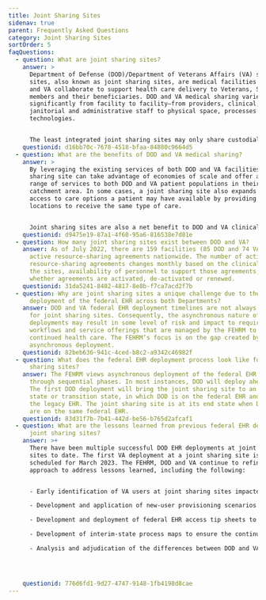 ```yaml
---
title: Joint Sharing Sites
sidenav: true
parent: Frequently Asked Questions
category: Joint Sharing Sites
sortOrder: 5
faqQuestions:
  - question: What are joint sharing sites?
    answer: >
      Department of Defense (DOD)/Department of Veterans Affairs (VA) sharing
      sites, also known as joint sharing sites, are medical facilities where DOD
      and VA collaborate to support health care delivery to Veterans, Service
      members and their beneficiaries. DOD and VA medical sharing varies
      significantly from facility to facility—from providers, clinical,
      janitorial and administrative staff to physical space, processes and
      technologies.


      The least integrated joint sharing sites may only share custodial services or coordinate purchases of supplies, while more tightly integrated joint sharing sites embed providers in the other Department’s space, coordinate care and treatment options and access the other Department’s electronic health record (EHR) to document care and submit clinical orders (until the Departments are using the same single, common federal EHR). The most highly integrated joint sharing site is the Captain James A. Lovell Federal Health Care Center (Lovell FHCC) in North Chicago, Illinois.
    questionid: d16bb70c-7678-4518-bfaa-84880c9664d5
  - question: What are the benefits of DOD and VA medical sharing?
    answer: >
      By leveraging the existing services of both DOD and VA facilities, a joint
      sharing site can take advantage of economies of scale and offer a broader
      range of services to both DOD and VA patient populations in their
      catchment area. In some cases, a joint sharing site also expands the
      access to care options a patient may have available by providing multiple
      locations to receive the same type of care.


      Joint sharing sites are also a net benefit to DOD and VA clinical staff in locations where the increased patient acuity and volume supports training and readiness objectives.
    questionid: d9475e19-87a1-4f60-95a6-816538e7d81e
  - question: How many joint sharing sites exist between DOD and VA?
    answer: As of July 2022, there are 159 facilities (85 DOD and 74 VA) that have
      active resource-sharing agreements nationwide. The number of active
      resource-sharing agreements changes monthly based on the clinical needs of
      the sites, availability of personnel to support those agreements, and
      whether agreements are activated, de-activated or renewed.
    questionid: 31da5241-8402-4817-8e8b-f7ca7acd2f7b
  - question: Why are joint sharing sites a unique challenge due to the asynchronous
      deployment of the federal EHR across both Departments?
    answer: DOD and VA federal EHR deployment timelines are not always synchronized
      for joint sharing sites. Consequently, the asynchronous nature of the
      deployments may result in some level of risk and impact to required
      workflows and service offerings that are managed by the FEHRM to ensure
      continued health care. The FEHRM’s focus is on the gap created by the
      asynchronous deployment.
    questionid: 82beb636-941c-4ced-b8c2-a9342c46982f
  - question: What does the federal EHR deployment process look like for joint
      sharing sites?
    answer: The FEHRM views asynchronous deployment of the federal EHR as occurring
      through sequential phases. In most instances, DOD will deploy ahead of VA.
      The first DOD deployment will bring the joint sharing site to an interim
      state or transition state, in which DOD is on the federal EHR and VA is on
      the legacy EHR. The joint sharing site is at its end state when DOD and VA
      are on the same federal EHR.
    questionid: 83d31f7b-7b41-442d-be56-b765d2afcaf1
  - question: What are the lessons learned from previous federal EHR deployments at
      joint sharing sites?
    answer: >+
      There have been multiple successful DOD EHR deployments at joint sharing
      sites to date. The first VA deployment at a joint sharing site is
      scheduled for March 2023. The FEHRM, DOD and VA continue to refine their
      approach to address lessons learned, including the following:


      - Early identification of VA users at joint sharing sites impacted by DOD deployment who will require access to the federal EHR prior to VA deployment

      - Development and application of new-user provisioning scenarios to be leveraged by the program management offices based on standard business rules

      - Development and deployment of federal EHR access tip sheets to support end users

      - Development of interim-state process maps to ensure the continuity of shared clinical services through the transition state

      - Analysis and adjudication of the differences between DOD and VA roles (e.g., DOD/VA Surgeons and Intensive Care Unit Nurses)




    questionid: 776d6fd1-9d27-4747-9148-1fb4198d8cae
---
```

